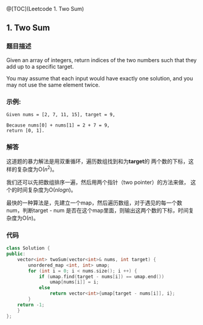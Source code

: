 @[TOC](Leetcode 1. Two Sum)

## 1. Two Sum 
### 题目描述
Given an array of integers, return indices of the two numbers such that they add up to a specific target.

You may assume that each input would have exactly one solution, and you may not use the same element twice.

### 示例:

	Given nums = [2, 7, 11, 15], target = 9,

	Because nums[0] + nums[1] = 2 + 7 = 9,
	return [0, 1].

### 解答

这道题的暴力解法是用双重循环，遍历数组找到和为**target**的 两个数的下标，这样的复杂度为O($n^2$)。

我们还可以先把数组排序一遍，然后用两个指针（two pointer）的方法来做， 这个的时间复杂度为O($nlogn$)。

最快的一种算法是，先建立一个map，然后遍历数组，对于遇见的每一个数num，判断target - num 是否在这个map里面，则输出这两个数的下标，时间复杂度为O($n$)。

### 代码
```cpp
class Solution {
public:
    vector<int> twoSum(vector<int>& nums, int target) {
    	unordered_map <int, int> umap;
    	for (int i = 0; i < nums.size(); i ++) {
    		if (umap.find(target - nums[i]) == umap.end())
    			umap[nums[i]] = i;
    		else
    			return vector<int>{umap[target - nums[i]], i};
    	}
    return -1;
    }
};
```